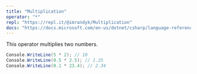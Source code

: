 ```yaml
---
title: "Multiplication"
operator: "*"
repl: "https://repl.it/@imrandyk/Multiplication"
docs: "https://docs.microsoft.com/en-us/dotnet/csharp/language-reference/operators/arithmetic-operators#multiplication-operator-"
---
```


This operator multiplies two numbers.

```cs
Console.WriteLine(5 * 2); // 10
Console.WriteLine(0.5 * 2.5); // 1.25
Console.WriteLine(0.1 * 23.4); // 2.34
```
